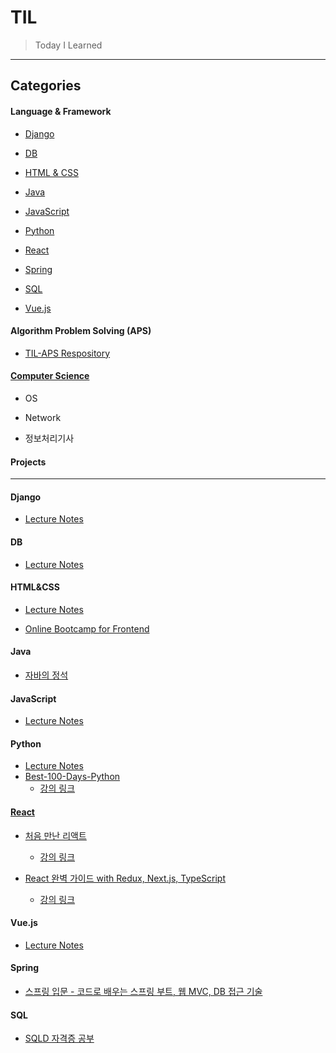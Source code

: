 # TIL

> Today I Learned

---

## Categories

#### Language & Framework

* [Django](https://github.com/hyunspace/TIL#Django)

* [DB](https://github.com/hyunspace/TIL#db)

* [HTML & CSS](https://github.com/hyunspace/TIL#htmlcss)

* [Java](https://github.com/hyunspace/TIL#java)

* [JavaScript](https://github.com/hyunspace/TIL#javascript)

* [Python](https://github.com/hyunspace/TIL#Python)

* [React](https://github.com/hyunspace/TIL#React)

* [Spring](https://github.com/hyunspace/TIL#Spring)

* [SQL](https://github.com/hyunspace/TIL#SQL)

* [Vue.js](https://github.com/hyunspace/TIL#Vuejs)

#### Algorithm Problem Solving (APS)

* [TIL-APS Respository](https://github.com/hyunspace/TIL-APS)

#### [Computer Science](./Computer-Science)

* OS

* Network

* 정보처리기사

#### Projects

---

#### Django

* [Lecture Notes](https://github.com/hyunspace/TIL/tree/master/Django/Lecture-Notes)

#### DB

* [Lecture Notes](https://github.com/hyunspace/TIL/tree/master/DB/Lecture-Notes)

#### HTML&CSS

* [Lecture Notes](./HTML%26CSS/Lecture-Notes)

* [Online Bootcamp for Frontend](./HTML%26CSS/Online-Bootcamp-for-Frontend)

#### Java

* [자바의 정석](./Java/Java_basic)

#### JavaScript

* [Lecture Notes](./JavaScript/Lecture-Notes)

#### Python

* [Lecture Notes](./Python/Lecture-Notes)
* [Best-100-Days-Python](./Python/Best-100-Days-Python)
  * [강의 링크](https://www.udemy.com/course/best-100-days-python/)


#### [React](./React)

* [처음 만난 리액트](./React/처음-만난-리액트)
  
  * [강의 링크](https://www.inflearn.com/course/처음-만난-리액트/)

* [React 완벽 가이드 with Redux, Next.js, TypeScript](./React/React-The-Complete-Guide)
  
  * [강의 링크](https://www.udemy.com/course/best-react)

#### Vue.js

* [Lecture Notes](./Vuejs/Lecture-Notes)

#### Spring

* [스프링 입문 - 코드로 배우는 스프링 부트, 웹 MVC, DB 접근 기술](./Spring/KimYoungHan/01-Spring-Intro)

#### SQL

* [SQLD 자격증 공부](./SQL/SQLD)

